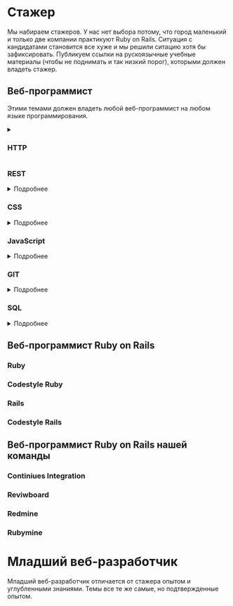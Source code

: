 # Стажер

Мы набираем стажеров. У нас нет выбора потому, что город маленький и только две компании практикуют Ruby on Rails. Ситуация с кандидатами становится все хуже и мы решили ситацию хотя бы зафиксировать. Публикуем ссылки на рускоязычные учебные материалы (чтобы не поднимать и так низкий порог), которыми должен владеть стажер.

## Веб-программист

Этими темами должен владеть любой веб-программист на любом языке программирования.

<details><summary><h3>HTTP</h3></summary>

#### Учебники

* [Руководство по HTTP](https://proselyte.net/tutorials/http-tutorial/introduction/)
* [Протокол HTTP](http://www.sdteam.com/t3730)

#### Бесплатные курсы

* [ИНТУИТ](https://www.intuit.ru/studies/courses/485/341/lecture/8182)

#### Статьи

* [Простым языком об HTTP](https://habr.com/post/215117/)
* [HTTP: протокол, который каждый разработчик должен знать](https://ruseller.com/lessons.php?id=1726&rub=28)
* [Что нужно знать про HTTP протокол веб-разработчику. Правила HTTP протокола](https://zametkinapolyah.ru/servera-i-protokoly/chto-nuzhno-znat-pro-http-protokol-veb-razrabotchiku-pravila-http-protokola.html)
* [Что такое протокол HTTP и как он работает](https://www.iguides.ru/main/other/chto_takoe_protokol_http_i_kak_on_rabotaet/)
* [Статья в Wikipedia](https://ru.wikipedia.org/wiki/HTTP)
</details>

### REST

<details><summary>Подробнее</summary>
  
#### Статьи

* [Архитектура REST](https://habr.com/post/38730/)
* [Почему REST?](https://code.tutsplus.com/ru/tutorials/a-beginners-guide-to-http-and-rest--net-16340)
* [Статья в Wikipedia](https://ru.wikipedia.org/wiki/REST)

### HTML

#### Курсы

* [Знакомство с HTML](https://codebra.ru/ru/lessons-html/dating/1/1)
* [Основы HTML](https://htmlacademy.ru/courses/4/run/1)
* [Бесплатный курс HTML для начинающих](https://webshake.ru/html-training-course)
* [Курс HTML/CSS](https://fructcode.com/ru/courses/html-and-css/)
* [Бесплатный курс «HTML и CSS с нуля»](https://netology.ru/programs/html-css-base#/order)

#### Лекции

* [HTML5 и CSS3](http://codenamecrud.ru/html5-and-css3)

#### Видео

* [HTML для начинающих](https://www.youtube.com/watch?v=8mK5aY5YOCc)
* [HTML5 для начинающих](https://www.youtube.com/watch?v=gGYV7Gb7LTo)
* [HTML верстка на примере бизнес сайта](https://www.youtube.com/watch?v=qh0AZRaogzU&list=PLyf8LgkO_8q84nQqB4K4zFSBUJz7JIgti)
</details>

### CSS

<details><summary>Подробнее</summary>
  
#### Курсы

* [Знакомство с CSS](https://codebra.ru/ru/lessons-css/familiarity/1/1)
* [Основы CSS](https://htmlacademy.ru/courses/41/run/1)
* [Курс HTML/CSS](https://fructcode.com/ru/courses/html-and-css/)
* [Бесплатный курс «HTML и CSS с нуля»](https://netology.ru/programs/html-css-base#/order)

#### Лекции

* [HTML5 и CSS3](http://codenamecrud.ru/html5-and-css3)

#### Видео

* [Основы CSS](https://www.youtube.com/watch?v=NkmZl1Yy94Q)
* [Основы CSS - Руководство для самых маленьких](https://www.youtube.com/watch?v=_nrQbO3iXgI)
* [CSS3 для начинающих](https://www.youtube.com/watch?v=bQK9xQ1GIvU)
* [Уроки по CSS/CSS3](https://www.youtube.com/watch?v=IsZDtOYUWvk)
* [Flexbox CSS3](https://www.youtube.com/watch?v=RNjnRA0QSug)

#### Статьи
* [Эволюция CSS](https://habr.com/company/mailru/blog/319956/)
</details>

### JavaScript

<details><summary>Подробнее</summary>

### Учебники

* [Современный учебник Javascript](https://learn.javascript.ru/)

### Лекции

* [Javascript и jQuery](http://codenamecrud.ru/javascript-and-jquery)

#### Курсы

* [Знакомство с Javascript](https://codebra.ru/ru/lessons-javascript/singles/1/1)
* [Основы JavaScript](https://htmlacademy.ru/courses/207/run/1)
* [Знакомство с jQuery](https://codebra.ru/ru/lessons-additionally/jquery/1/1)
* [Javascript и jQuery](https://fructcode.com/ru/courses/javascript-and-jquery/)
* [Современный Javascript](https://fructcode.com/ru/courses/modern-javascript/)

####  Видео

* [Основы Javascript](https://www.youtube.com/watch?v=n0sPFaLsNeI)
* [JavaScript для начинающих](https://www.youtube.com/watch?v=xgDtBQ-NxtA)
* [Javascript-джедай](https://www.youtube.com/watch?v=H6G63NKRSi8)
</details>

### GIT

<details><summary>Подробнее</summary>
  
#### Учебники

* [Pro Git](https://git-scm.com/book/ru/v2)

#### Курсы

* [Курс Linux/GIT](https://fructcode.com/ru/courses/linux-and-git/)

### Видео

* [Git - для новичков](https://www.youtube.com/watch?v=PEKN8NtBDQ0)
</details>

### SQL
<details><summary>Подробнее</summary>

### Книги
  
* [SQL за 10 минут](http://forcoder.ru/web-other/sql-za-10-minut-1253)
* [SQL. Библия пользователя](http://forcoder.ru/sql/sql-bibliya-polzovatelya-1364)
* [SQL для простых смертных](http://forcoder.ru/sql/sql-dlya-prostyh-smertnyh-1481)
* [Изучаем SQL](http://forcoder.ru/sql/izuchaem-sql-1519)


### Курсы

* [Online-курс по основам SQL](https://shultais.education/courses/sql)
* [Курсы основы SQL онлайн бесплатно](https://imprium.ru/courses/kursy-osnovy-sql-online-besplatno)
* [Основы SQL](http://www.intuit.ru/studies/courses/5/5/info)
* [Введение в базы данных](https://stepik.org/course/551/)

#### Статьи

* [SQL для начинающих](https://ruseller.com/lessons.php?id=557)
  
#### Видео

* [Основы SQL](https://www.youtube.com/watch?v=P2Eaf9M4gOU)
* [SQL](https://www.youtube.com/watch?v=yOkj-PbCPQ8&list=PLDywto_IU4_4RU0sKfID6OY-np6uGmhlf)
* [Изучение программирования. SQL](https://tproger.ru/video/sql-introduction/)
* [Видеокурс по работе с MySQL](https://proglib.io/p/mysql-queries/)
</details>

## Веб-программист Ruby on Rails

### Ruby

### Codestyle Ruby

### Rails

### Codestyle Rails

## Веб-программист Ruby on Rails нашей команды

### Continiues Integration

### Reviwboard

### Redmine

### Rubymine

# Младший веб-разработчик

Младший веб-разработчик отличается от стажера опытом и углубленными знаниями. Темы все те же самые, но подтвержденные опытом.
